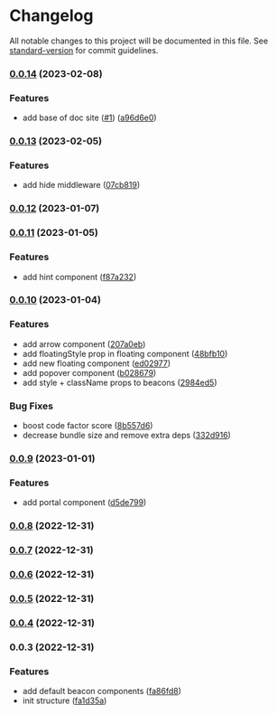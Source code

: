 # Changelog

All notable changes to this project will be documented in this file. See [standard-version](https://github.com/conventional-changelog/standard-version) for commit guidelines.

### [0.0.14](https://github.com/moh3n9595/react-beacon-hint/compare/v0.0.13...v0.0.14) (2023-02-08)


### Features

* add base of doc site ([#1](https://github.com/moh3n9595/react-beacon-hint/issues/1)) ([a96d6e0](https://github.com/moh3n9595/react-beacon-hint/commit/a96d6e0edcb491535c596727471e8d193d34a20f))

### [0.0.13](https://github.com/moh3n9595/react-beacon-hint/compare/v0.0.12...v0.0.13) (2023-02-05)


### Features

* add hide middleware ([07cb819](https://github.com/moh3n9595/react-beacon-hint/commit/07cb819f93eaf209c79d82552ecc85cf220a8ab3))

### [0.0.12](https://github.com/moh3n9595/react-beacon-hint/compare/v0.0.11...v0.0.12) (2023-01-07)

### [0.0.11](https://github.com/moh3n9595/react-beacon-hint/compare/v0.0.10...v0.0.11) (2023-01-05)


### Features

* add hint component ([f87a232](https://github.com/moh3n9595/react-beacon-hint/commit/f87a2323df93022241eda9f34db3cedfb5a92c12))

### [0.0.10](https://github.com/moh3n9595/react-beacon-hint/compare/v0.0.9...v0.0.10) (2023-01-04)


### Features

* add arrow component ([207a0eb](https://github.com/moh3n9595/react-beacon-hint/commit/207a0eba3ff252c2f8217780829da294a57370b5))
* add floatingStyle prop in floating component ([48bfb10](https://github.com/moh3n9595/react-beacon-hint/commit/48bfb10024565bc3afb9f28ed5b19d4af487d811))
* add new floating component ([ed02977](https://github.com/moh3n9595/react-beacon-hint/commit/ed02977b1c109ad6b99b7572a6d9272fc1834877))
* add popover component ([b028679](https://github.com/moh3n9595/react-beacon-hint/commit/b028679f0cb8d2daefb53d784d1c3819410999b9))
* add style + className props to beacons ([2984ed5](https://github.com/moh3n9595/react-beacon-hint/commit/2984ed5a23160bb4c55965a7c610db45f55a2837))


### Bug Fixes

* boost code factor score ([8b557d6](https://github.com/moh3n9595/react-beacon-hint/commit/8b557d64347d9864f2e0194074900a73a4e7b8fa))
* decrease bundle size and remove extra deps ([332d916](https://github.com/moh3n9595/react-beacon-hint/commit/332d916babd87684e96e1e0c63259123608d3ecb))

### [0.0.9](https://github.com/moh3n9595/react-beacon-hint/compare/v0.0.8...v0.0.9) (2023-01-01)


### Features

* add portal component ([d5de799](https://github.com/moh3n9595/react-beacon-hint/commit/d5de799d8abf7ca4544687347fca6549a3ef9943))

### [0.0.8](https://github.com/moh3n9595/react-beacon-hint/compare/v0.0.7...v0.0.8) (2022-12-31)

### [0.0.7](https://github.com/moh3n9595/react-beacon-hint/compare/v0.0.6...v0.0.7) (2022-12-31)

### [0.0.6](https://github.com/moh3n9595/react-beacon-hint/compare/v0.0.5...v0.0.6) (2022-12-31)

### [0.0.5](https://github.com/moh3n9595/react-beacon-hint/compare/v0.0.4...v0.0.5) (2022-12-31)

### [0.0.4](https://github.com/moh3n9595/react-beacon-hint/compare/v0.0.3...v0.0.4) (2022-12-31)

### 0.0.3 (2022-12-31)


### Features

* add default beacon components ([fa86fd8](https://github.com/moh3n9595/react-beacon-hint/commit/fa86fd823b772f9347cd5baa1f0a67e843fcc169))
* init structure ([fa1d35a](https://github.com/moh3n9595/react-beacon-hint/commit/fa1d35a6cae2f57de2954ccfd2871baece662b10))
